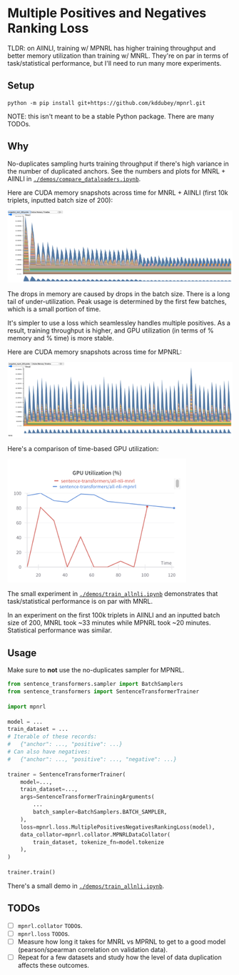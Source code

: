 # Multiple Positives and Negatives Ranking Loss

TLDR: on AllNLI, training w/ MPNRL has higher training throughput and better memory
utilization than training w/ MNRL. They're on par in terms of task/statistical
performance, but I'll need to run many more experiments.


## Setup

```
python -m pip install git+https://github.com/kddubey/mpnrl.git
```

NOTE: this isn't meant to be a stable Python package. There are many TODOs.


## Why

No-duplicates sampling hurts training throughput if there's high variance in the number
of duplicated anchors. See the numbers and plots for MNRL + AllNLI in
[`./demos/compare_dataloaders.ipynb`](./demos/compare_dataloaders.ipynb).

Here are CUDA memory snapshots across time for MNRL + AllNLI (first 10k triplets,
inputted batch size of 200):

![](./images/memory_snapshots/mnrl.png)

The drops in memory are caused by drops in the batch size.  There is a long tail of
under-utilization. Peak usage is determined by the first few batches, which is a small
portion of time.

It's simpler to use a loss which seamlessley handles multiple positives. As a result,
training throughput is higher, and GPU utilization (in terms of % memory and % time) is
more stable.

Here are CUDA memory snapshots across time for MPNRL:

![](./images/memory_snapshots/mpnrl.png)

Here's a comparison of time-based GPU utilization:

<img src="./images/gpu_utilization_time.png" alt="drawing" width="400"/>

The small experiment in [`./demos/train_allnli.ipynb`](./demos/train_allnli.ipynb)
demonstrates that task/statistical performance is on par with MNRL.

In an experiment on the first 100k triplets in AllNLI and an inputted batch size of 200,
MNRL took ~33 minutes while MPNRL took ~20 minutes. Statistical performance was similar.


## Usage

Make sure to **not** use the no-duplicates sampler for MPNRL.

```python
from sentence_transformers.sampler import BatchSamplers
from sentence_transformers import SentenceTransformerTrainer

import mpnrl

model = ...
train_dataset = ...
# Iterable of these records:
#   {"anchor": ..., "positive": ...}
# Can also have negatives:
#   {"anchor": ..., "positive": ..., "negative": ...}

trainer = SentenceTransformerTrainer(
    model=...,
    train_dataset=...,
    args=SentenceTransformerTrainingArguments(
        ...
        batch_sampler=BatchSamplers.BATCH_SAMPLER,
    ),
    loss=mpnrl.loss.MultiplePositivesNegativesRankingLoss(model),
    data_collator=mpnrl.collator.MPNRLDataCollator(
        train_dataset, tokenize_fn=model.tokenize
    ),
)

trainer.train()
```

There's a small demo in [`./demos/train_allnli.ipynb`](./demos/train_allnli.ipynb).


## TODOs

- [ ] `mpnrl.collator` `TODO`s.
- [ ] `mpnrl.loss` `TODO`s.
- [ ] Measure how long it takes for MNRL vs MPRNL to get to a good model
(pearson/spearman correlation on validation data).
- [ ] Repeat for a few datasets and study how the level of data duplication affects
these outcomes.
